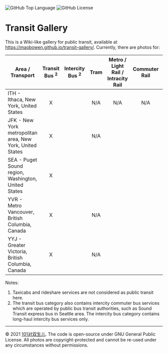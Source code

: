 ![GitHub Top Language](https://img.shields.io/github/languages/top/maobowen/transit-gallery)
![GitHub License](https://img.shields.io/github/license/maobowen/transit-gallery)

# Transit Gallery

This is a Wiki-like gallery for public transit, available at <https://maobowen.github.io/transit-gallery/>. Currently, there are photos for:

| Area / Transport | Transit Bus <sup>2</sup> | Intercity Bus <sup>2</sup> | Tram | Metro / Light Rail / Intracity Rail | Commuter Rail | Intercity Rail | Ferry |
| --- | :-: | :-: | :-: | :-: | :-: | :-: | :-: |
| ITH - Ithaca, New York, United States | X | | N/A | N/A | N/A | N/A | |
| JFK - New York metropolitan area, New York, United States | X | | N/A | | | | |
| SEA - Puget Sound region, Washington, United States | X | | | | | | |
| YVR - Metro Vancouver, British Columbia, Canada | X | | N/A | | | | |
| YYJ - Greater Victoria, British Columbia, Canada | X | | N/A | | | | |

Notes:

1. Taxicabs and rideshare services are not considered as public transit here.
2. The transit bus category also contains intercity commuter bus services which are operated by public bus transit authorities, such as Sound Transit express bus in Seattle area. The intercity bus category contains long-haul intercity bus services only.

---

© 2021 [101对双生儿](https://bmao.tech/). The code is open-source under GNU General Public License. All photos are copyright-protected and cannot be re-used under any circumstances without permissions.
